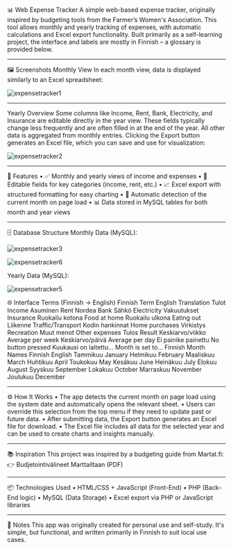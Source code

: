 📊 Web Expense Tracker
A simple web-based expense tracker, originally inspired by budgeting tools from the Farmer’s Women's Association. This tool allows monthly and yearly tracking of expenses, with automatic calculations and Excel export functionality. Built primarily as a self-learning project, the interface and labels are mostly in Finnish – a glossary is provided below.
________________________________________
🖼️ Screenshots
Monthly View
In each month view, data is displayed similarly to an Excel spreadsheet:



![expensetracker1](https://github.com/ReinhardLenz/web_expense_tracker/assets/71219487/0748fcb6-23ca-4ca9-aa6c-85ef030f1c26)




________________________________________
Yearly Overview
Some columns like Income, Rent, Bank, Electricity, and Insurance are editable directly in the year view. These fields typically change less frequently and are often filled in at the end of the year. All other data is aggregated from monthly entries.
Clicking the Export button generates an Excel file, which you can save and use for visualization:


![expensetracker2](https://github.com/ReinhardLenz/web_expense_tracker/assets/71219487/0d7d8827-a78f-487e-9c59-2cdf7bc097ec)

________________________________________
🧩 Features
•	✅ Monthly and yearly views of income and expenses
•	📝 Editable fields for key categories (income, rent, etc.)
•	📈 Excel export with structured formatting for easy charting
•	📅 Automatic detection of the current month on page load
•	📊 Data stored in MySQL tables for both month and year views
________________________________________
🗄️ Database Structure
Monthly Data (MySQL):



![expensetracker3](https://github.com/ReinhardLenz/web_expense_tracker/assets/71219487/3ef765ca-d5ba-4957-a846-d8d877e82949)



![expensetracker6](https://github.com/ReinhardLenz/web_expense_tracker/assets/71219487/1fac5e1a-4b17-431d-a4a6-ef4cfd9d690d)

Yearly Data (MySQL):


![expensetracker5](https://github.com/ReinhardLenz/web_expense_tracker/assets/71219487/f124ad27-8924-4dff-8c45-05f343095227)

🌐 Interface Terms (Finnish → English)
Finnish Term	English Translation
Tulot	Income
Asuminen	Rent
Nordea	Bank
Sähkö	Electricity
Vakuutukset	Insurance
Ruokailu kotona	Food at home
Ruokailu ulkona	Eating out
Liikenne	Traffic/Transport
Kodin hankinnat	Home purchases
Virkistys	Recreation
Muut menot	Other expenses
Tulos	Result
Keskiarvo/viikko	Average per week
Keskiarvo/päivä	Average per day
Ei painike painettu	No button pressed
Kuukausi on laitettu...	Month is set to...
Finnish Month Names
Finnish	English
Tammikuu	January
Helmikuu	February
Maaliskuu	March
Huhtikuu	April
Toukokuu	May
Kesäkuu	June
Heinäkuu	July
Elokuu	August
Syyskuu	September
Lokakuu	October
Marraskuu	November
Joulukuu	December
________________________________________
⚙️ How It Works
•	The app detects the current month on page load using the system date and automatically opens the relevant sheet.
•	Users can override this selection from the top menu if they need to update past or future data.
•	After submitting data, the Export button generates an Excel file for download.
•	The Excel file includes all data for the selected year and can be used to create charts and insights manually.
________________________________________
📚 Inspiration
This project was inspired by a budgeting guide from Martat.fi:
👉 Budjetointivälineet Marttailtaan (PDF)
________________________________________
📦 Technologies Used
•	HTML/CSS + JavaScript (Front-End)
•	PHP (Back-End logic)
•	MySQL (Data Storage)
•	Excel export via PHP or JavaScript libraries
________________________________________
🧠 Notes
This app was originally created for personal use and self-study. It's simple, but functional, and written primarily in Finnish to suit local use cases.

